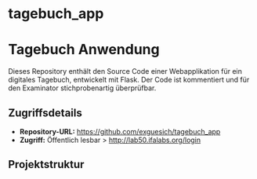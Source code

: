 # tagebuch_app

# Tagebuch Anwendung

Dieses Repository enthält den Source Code einer Webapplikation für ein digitales Tagebuch, entwickelt mit Flask. Der Code ist kommentiert und für den Examinator stichprobenartig überprüfbar.

## Zugriffsdetails
- **Repository-URL:** https://github.com/exguesich/tagebuch_app
- **Zugriff:** Öffentlich lesbar > http://lab50.ifalabs.org/login

## Projektstruktur
